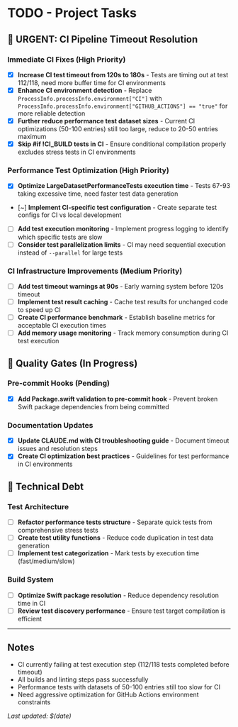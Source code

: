 # TODO - Project Tasks

## 🚨 URGENT: CI Pipeline Timeout Resolution

### Immediate CI Fixes (High Priority)
- [x] **Increase CI test timeout from 120s to 180s** - Tests are timing out at test 112/118, need more buffer time for CI environments
- [x] **Enhance CI environment detection** - Replace `ProcessInfo.processInfo.environment["CI"]` with `ProcessInfo.processInfo.environment["GITHUB_ACTIONS"] == "true"` for more reliable detection  
- [x] **Further reduce performance test dataset sizes** - Current CI optimizations (50-100 entries) still too large, reduce to 20-50 entries maximum
- [x] **Skip #if !CI_BUILD tests in CI** - Ensure conditional compilation properly excludes stress tests in CI environments

### Performance Test Optimization (High Priority)  
- [x] **Optimize LargeDatasetPerformanceTests execution time** - Tests 67-93 taking excessive time, need faster test data generation
- [~] **Implement CI-specific test configuration** - Create separate test configs for CI vs local development
- [ ] **Add test execution monitoring** - Implement progress logging to identify which specific tests are slow
- [ ] **Consider test parallelization limits** - CI may need sequential execution instead of `--parallel` for large tests

### CI Infrastructure Improvements (Medium Priority)
- [ ] **Add test timeout warnings at 90s** - Early warning system before 120s timeout
- [ ] **Implement test result caching** - Cache test results for unchanged code to speed up CI
- [ ] **Create CI performance benchmark** - Establish baseline metrics for acceptable CI execution times
- [ ] **Add memory usage monitoring** - Track memory consumption during CI test execution

## 📝 Quality Gates (In Progress)

### Pre-commit Hooks (Pending)
- [x] **Add Package.swift validation to pre-commit hook** - Prevent broken Swift package dependencies from being committed

### Documentation Updates
- [x] **Update CLAUDE.md with CI troubleshooting guide** - Document timeout issues and resolution steps
- [x] **Create CI optimization best practices** - Guidelines for test performance in CI environments

## 🔧 Technical Debt

### Test Architecture
- [ ] **Refactor performance tests structure** - Separate quick tests from comprehensive stress tests  
- [ ] **Create test utility functions** - Reduce code duplication in test data generation
- [ ] **Implement test categorization** - Mark tests by execution time (fast/medium/slow)

### Build System
- [ ] **Optimize Swift package resolution** - Reduce dependency resolution time in CI
- [ ] **Review test discovery performance** - Ensure test target compilation is efficient

---

## Notes
- CI currently failing at test execution step (112/118 tests completed before timeout)
- All builds and linting steps pass successfully
- Performance tests with datasets of 50-100 entries still too slow for CI
- Need aggressive optimization for GitHub Actions environment constraints

*Last updated: $(date)*